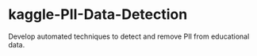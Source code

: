 # kaggle-PII-Data-Detection
Develop automated techniques to detect and remove PII from educational data.
